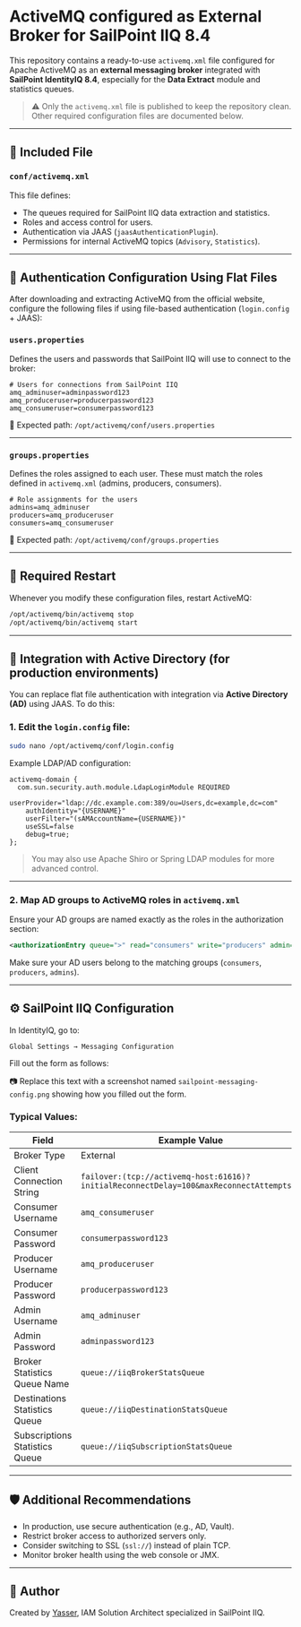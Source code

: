 
# ActiveMQ configured as External Broker for SailPoint IIQ 8.4

This repository contains a ready-to-use `activemq.xml` file configured for Apache ActiveMQ as an **external messaging broker** integrated with **SailPoint IdentityIQ 8.4**, especially for the **Data Extract** module and statistics queues.

> ⚠️ Only the `activemq.xml` file is published to keep the repository clean. Other required configuration files are documented below.

---

## 📄 Included File

### `conf/activemq.xml`

This file defines:

- The queues required for SailPoint IIQ data extraction and statistics.
- Roles and access control for users.
- Authentication via JAAS (`jaasAuthenticationPlugin`).
- Permissions for internal ActiveMQ topics (`Advisory`, `Statistics`).

---

## 🔐 Authentication Configuration Using Flat Files

After downloading and extracting ActiveMQ from the official website, configure the following files if using file-based authentication (`login.config` + JAAS):

### `users.properties`

Defines the users and passwords that SailPoint IIQ will use to connect to the broker:

```properties
# Users for connections from SailPoint IIQ
amq_adminuser=adminpassword123
amq_produceruser=producerpassword123
amq_consumeruser=consumerpassword123
```

📍 Expected path: `/opt/activemq/conf/users.properties`

---

### `groups.properties`

Defines the roles assigned to each user. These must match the roles defined in `activemq.xml` (admins, producers, consumers).

```properties
# Role assignments for the users
admins=amq_adminuser
producers=amq_produceruser
consumers=amq_consumeruser
```

📍 Expected path: `/opt/activemq/conf/groups.properties`

---

## 🔄 Required Restart

Whenever you modify these configuration files, restart ActiveMQ:

```bash
/opt/activemq/bin/activemq stop
/opt/activemq/bin/activemq start
```

---

## 🧩 Integration with Active Directory (for production environments)

You can replace flat file authentication with integration via **Active Directory (AD)** using JAAS. To do this:

### 1. Edit the `login.config` file:

```bash
sudo nano /opt/activemq/conf/login.config
```

Example LDAP/AD configuration:

```properties
activemq-domain {
  com.sun.security.auth.module.LdapLoginModule REQUIRED
    userProvider="ldap://dc.example.com:389/ou=Users,dc=example,dc=com"
    authIdentity="{USERNAME}"
    userFilter="(sAMAccountName={USERNAME})"
    useSSL=false
    debug=true;
};
```

> You may also use Apache Shiro or Spring LDAP modules for more advanced control.

---

### 2. Map AD groups to ActiveMQ roles in `activemq.xml`

Ensure your AD groups are named exactly as the roles in the authorization section:

```xml
<authorizationEntry queue=">" read="consumers" write="producers" admin="admins"/>
```

Make sure your AD users belong to the matching groups (`consumers`, `producers`, `admins`).

---

## ⚙️ SailPoint IIQ Configuration

In IdentityIQ, go to:

`Global Settings → Messaging Configuration`

Fill out the form as follows:

📷 Replace this text with a screenshot named `sailpoint-messaging-config.png` showing how you filled out the form.

### Typical Values:

| Field                            | Example Value                                      |
|----------------------------------|----------------------------------------------------|
| Broker Type                      | External                                           |
| Client Connection String         | `failover:(tcp://activemq-host:61616)?initialReconnectDelay=100&maxReconnectAttempts=5` |
| Consumer Username                | `amq_consumeruser`                                 |
| Consumer Password                | `consumerpassword123`                              |
| Producer Username                | `amq_produceruser`                                 |
| Producer Password                | `producerpassword123`                              |
| Admin Username                   | `amq_adminuser`                                    |
| Admin Password                   | `adminpassword123`                                 |
| Broker Statistics Queue Name     | `queue://iiqBrokerStatsQueue`                      |
| Destinations Statistics Queue    | `queue://iiqDestinationStatsQueue`                 |
| Subscriptions Statistics Queue   | `queue://iiqSubscriptionStatsQueue`                |

---

## 🛡️ Additional Recommendations

- In production, use secure authentication (e.g., AD, Vault).
- Restrict broker access to authorized servers only.
- Consider switching to SSL (`ssl://`) instead of plain TCP.
- Monitor broker health using the web console or JMX.

---

## 👤 Author

Created by [Yasser](https://github.com/tuusuario), IAM Solution Architect specialized in SailPoint IIQ.
